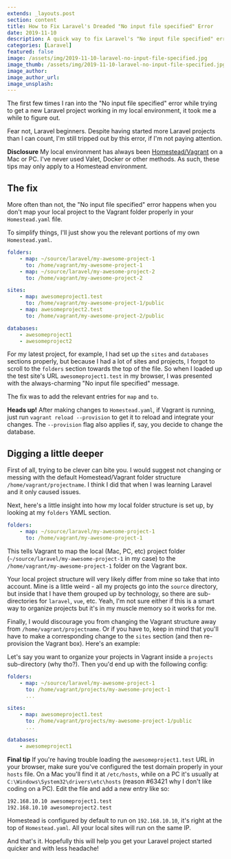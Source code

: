 ```yaml
---
extends: _layouts.post
section: content
title: How to Fix Laravel's Dreaded "No input file specified" Error
date: 2019-11-10
description: A quick way to fix Laravel's "No input file specified" error when setting up a new project.
categories: [Laravel]
featured: false
image: /assets/img/2019-11-10-laravel-no-input-file-specified.jpg
image_thumb: /assets/img/2019-11-10-laravel-no-input-file-specified.jpg
image_author: 
image_author_url: 
image_unsplash: 
---
```


The first few times I ran into the "No input file specified" error while trying to get a new Laravel project working in my local environment, it took me a while to figure out.
 
Fear not, Laravel beginners. Despite having started more Laravel projects than I can count, I'm still tripped out by this error, if I'm not paying attention.

**Disclosure** My local environment has always been [Homestead/Vagrant](https://laravel.com/docs/6.x/homestead) on a Mac or PC. I've never used Valet, Docker or other methods. As such, these tips may only apply to a Homestead environment.

## The fix

More often than not, the "No input file specified" error happens when you don't map your local project to the Vagrant folder properly in your `Homestead.yaml` file.

To simplify things, I'll just show you the relevant portions of my own `Homestead.yaml`.

```yaml
folders:
    - map: ~/source/laravel/my-awesome-project-1
      to: /home/vagrant/my-awesome-project-1
    - map: ~/source/laravel/my-awesome-project-2
      to: /home/vagrant/my-awesome-project-2

sites:
    - map: awesomeproject1.test
      to: /home/vagrant/my-awesome-project-1/public
    - map: awesomeproject2.test
      to: /home/vagrant/my-awesome-project-2/public

databases:
    - awesomeproject1
    - awesomeproject2
```

For my latest project, for example, I had set up the `sites` and `databases` sections properly, but because I had a lot of sites and projects, I forgot to scroll to the `folders` section towards the top of the file. So when I loaded up the test site's URL `awesomeproject1.test` in my browser, I was presented with the always-charming "No input file specified" message.

The fix was to add the relevant entries for `map` and `to`.

**Heads up!** After making changes to `Homestead.yaml`, if Vagrant is running, just run `vagrant reload --provision` to get it to reload and integrate your changes. The `--provision` flag also applies if, say, you decide to change the database.

## Digging a little deeper

First of all, trying to be clever can bite you. I would suggest not changing or messing with the default Homestead/Vagrant folder structure `/home/vagrant/projectname`. I think I did that when I was learning Laravel and it only caused issues.

Next, here's a little insight into how my local folder structure is set up, by looking at my `folders` YAML section.

```yaml
folders:
    - map: ~/source/laravel/my-awesome-project-1
      to: /home/vagrant/my-awesome-project-1
```

This tells Vagrant to map the local (Mac, PC, etc) project folder (`~/source/laravel/my-awesome-project-1` in my case) to the `/home/vagrant/my-awesome-project-1` folder on the Vagrant box.

Your local project structure will very likely differ from mine so take that into account. Mine is a little weird - all my projects go into the `source` directory, but inside that I have them grouped up by technology, so there are sub-directories for `laravel`, `vue`, etc. Yeah, I'm not sure either if this is a smart way to organize projects but it's in my muscle memory so it works for me.

Finally, I would discourage you from changing the Vagrant structure away from `/home/vagrant/projectname`. Or if you have to, keep in mind that you'll have to make a corresponding change to the `sites` section (and then re-provision the Vagrant box). Here's an example:

Let's say you want to organize your projects in Vagrant inside a `projects` sub-directory (why tho?). Then you'd end up with the following config: 

```yaml
folders:
    - map: ~/source/laravel/my-awesome-project-1
      to: /home/vagrant/projects/my-awesome-project-1
      ...

sites:
    - map: awesomeproject1.test
      to: /home/vagrant/projects/my-awesome-project-1/public
      ...

databases:
    - awesomeproject1
```

**Final tip** If you're having trouble loading the `awesomeproject1.test` URL in your browser, make sure you've configured the test domain properly in your `hosts` file. On a Mac you'll find it at `/etc/hosts`, while on a PC it's usually at `C:\Windows\System32\drivers\etc\hosts` (reason #63421 why I don't like coding on a PC). Edit the file and add a new entry like so:

```bash
192.168.10.10 awesomeproject1.test
192.168.10.10 awesomeproject2.test
```

Homestead is configured by default to run on `192.168.10.10`, it's right at the top of `Homestead.yaml`. All your local sites will run on the same IP. 

And that's it. Hopefully this will help you get your Laravel project started quicker and with less headache!
